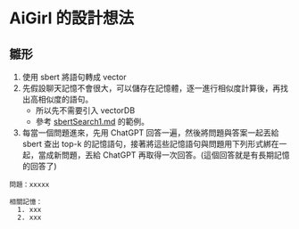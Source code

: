 # AiGirl 的設計想法

## 雛形

1. 使用 sbert 將語句轉成 vector
2. 先假設聊天記憶不會很大，可以儲存在記憶體，逐一進行相似度計算後，再找出高相似度的語句。
    * 所以先不需要引入 vectorDB
    * 參考 [sbertSearch1.md](background/sbert/sbertSearch1.md) 的範例。
3. 每當一個問題進來，先用 ChatGPT 回答一遍，然後將問題與答案一起丟給 sbert 查出 top-k 的記憶語句，接著將這些記憶語句與問題用下列形式綁在一起，當成新問題，丟給 ChatGPT 再取得一次回答。(這個回答就是有長期記憶的回答了)

```
問題：xxxxx

相關記憶：
  1. xxx
  2. xxx
```

